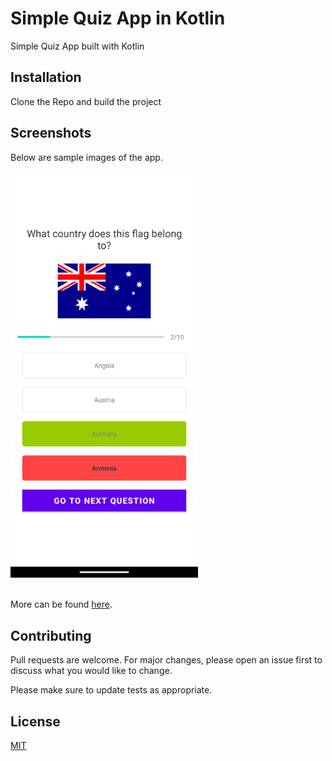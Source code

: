 # Simple Quiz App in Kotlin

Simple Quiz App built with Kotlin


## Installation

Clone the Repo and build the project

## Screenshots

Below are sample images of the app.




<kbd> 
<img src="https://github.com/albusaidyy/MyQuizApp/blob/master/screenshots/3.png" alt="Screenshot 3" width="300" >
</kbd>
<br>
<br>

More can be found [here](https://github.com/albusaidyy/MyQuizApp/tree/master/screenshots).






## Contributing
Pull requests are welcome. For major changes, please open an issue first to discuss what you would like to change.

Please make sure to update tests as appropriate.

## License
[MIT](https://choosealicense.com/licenses/mit/)
